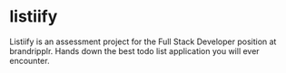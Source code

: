 # listiify

 Listiify is an assessment project for the Full Stack Developer position at brandripplr.
 Hands down the best todo list application you will ever encounter.
